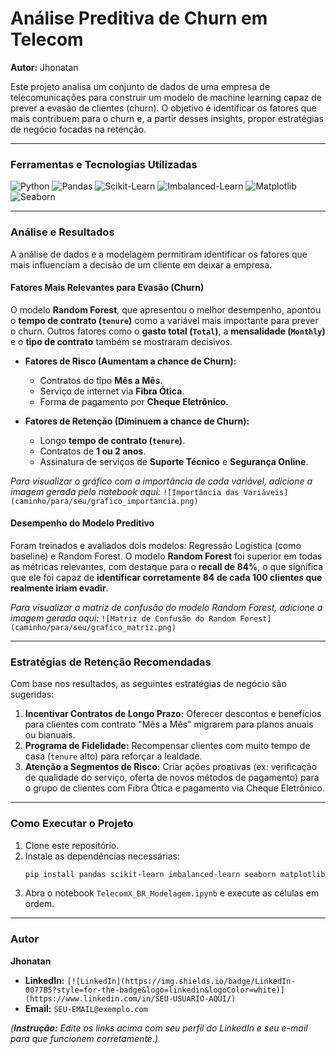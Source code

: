 # Análise Preditiva de Churn em Telecom

**Autor:** Jhonatan

Este projeto analisa um conjunto de dados de uma empresa de telecomunicações para construir um modelo de machine learning capaz de prever a evasão de clientes (churn). O objetivo é identificar os fatores que mais contribuem para o churn e, a partir desses insights, propor estratégias de negócio focadas na retenção.

---

### Ferramentas e Tecnologias Utilizadas

![Python](https://img.shields.io/badge/Python-3776AB?style=for-the-badge&logo=python&logoColor=white)
![Pandas](https://img.shields.io/badge/Pandas-150458?style=for-the-badge&logo=pandas&logoColor=white)
![Scikit-Learn](https://img.shields.io/badge/scikit--learn-F7931E?style=for-the-badge&logo=scikit-learn&logoColor=white)
![Imbalanced-Learn](https://img.shields.io/badge/imbalanced--learn-9267A7?style=for-the-badge)
![Matplotlib](https://img.shields.io/badge/Matplotlib-3776AB?style=for-the-badge&logo=matplotlib&logoColor=white)
![Seaborn](https://img.shields.io/badge/Seaborn-3776AB?style=for-the-badge&logo=seaborn&logoColor=white)

---

### Análise e Resultados

A análise de dados e a modelagem permitiram identificar os fatores que mais influenciam a decisão de um cliente em deixar a empresa.

#### Fatores Mais Relevantes para Evasão (Churn)

O modelo **Random Forest**, que apresentou o melhor desempenho, apontou o **tempo de contrato (`tenure`)** como a variável mais importante para prever o churn. Outros fatores como o **gasto total (`Total`)**, a **mensalidade (`Monthly`)** e o **tipo de contrato** também se mostraram decisivos.

* **Fatores de Risco (Aumentam a chance de Churn):**
    * Contratos do tipo **Mês a Mês**.
    * Serviço de internet via **Fibra Ótica**.
    * Forma de pagamento por **Cheque Eletrônico**.

* **Fatores de Retenção (Diminuem a chance de Churn):**
    * Longo **tempo de contrato (`tenure`)**.
    * Contratos de **1 ou 2 anos**.
    * Assinatura de serviços de **Suporte Técnico** e **Segurança Online**.

*Para visualizar o gráfico com a importância de cada variável, adicione a imagem gerada pelo notebook aqui:*
`![Importância das Variáveis](caminho/para/seu/grafico_importancia.png)`

#### Desempenho do Modelo Preditivo

Foram treinados e avaliados dois modelos: Regressão Logística (como baseline) e Random Forest. O modelo **Random Forest** foi superior em todas as métricas relevantes, com destaque para o **recall de 84%**, o que significa que ele foi capaz de **identificar corretamente 84 de cada 100 clientes que realmente iriam evadir**.

*Para visualizar a matriz de confusão do modelo Random Forest, adicione a imagem gerada aqui:*
`![Matriz de Confusão do Random Forest](caminho/para/seu/grafico_matriz.png)`

---

### Estratégias de Retenção Recomendadas

Com base nos resultados, as seguintes estratégias de negócio são sugeridas:

1.  **Incentivar Contratos de Longo Prazo:** Oferecer descontos e benefícios para clientes com contrato "Mês a Mês" migrarem para planos anuais ou bianuais.
2.  **Programa de Fidelidade:** Recompensar clientes com muito tempo de casa (`tenure` alto) para reforçar a lealdade.
3.  **Atenção a Segmentos de Risco:** Criar ações proativas (ex: verificação de qualidade do serviço, oferta de novos métodos de pagamento) para o grupo de clientes com Fibra Ótica e pagamento via Cheque Eletrônico.

---

### Como Executar o Projeto

1.  Clone este repositório.
2.  Instale as dependências necessárias:
    ```bash
    pip install pandas scikit-learn imbalanced-learn seaborn matplotlib
    ```
3.  Abra o notebook `TelecomX_BR_Modelagem.ipynb` e execute as células em ordem.

---

### Autor

**Jhonatan**

* **LinkedIn:** `[![LinkedIn](https://img.shields.io/badge/LinkedIn-0077B5?style=for-the-badge&logo=linkedin&logoColor=white)](https://www.linkedin.com/in/SEU-USUARIO-AQUI/)`
* **Email:** `SEU-EMAIL@exemplo.com`

*(**Instrução:** Edite os links acima com seu perfil do LinkedIn e seu e-mail para que funcionem corretamente.)*
